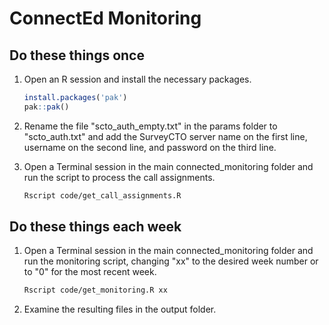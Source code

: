 # ConnectEd Monitoring

## Do these things once

1. Open an R session and install the necessary packages.

    ```r
    install.packages('pak')
    pak::pak()
    ```

1. Rename the file "scto_auth_empty.txt" in the params folder to "scto_auth.txt" and add the SurveyCTO server name on the first line, username on the second line, and password on the third line.

1. Open a Terminal session in the main connected_monitoring folder and run the script to process the call assignments.

    ```sh
    Rscript code/get_call_assignments.R
    ```

## Do these things each week

1. Open a Terminal session in the main connected_monitoring folder and run the monitoring script, changing "xx" to the desired week number or to "0" for the most recent week.

    ```sh
    Rscript code/get_monitoring.R xx
    ```

1. Examine the resulting files in the output folder.
